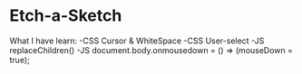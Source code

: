# Etch-a-Sketch


What I have learn:
-CSS Cursor & WhiteSpace
-CSS User-select
-JS replaceChildren()
-JS document.body.onmousedown = () => (mouseDown = true);
